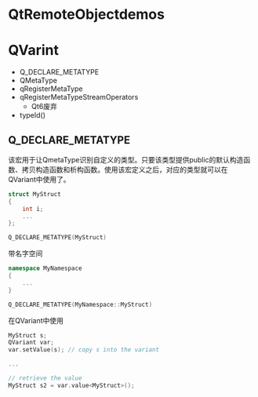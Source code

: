 # QtRemoteObjectdemos

# QVarint

- Q_DECLARE_METATYPE
- QMetaType
- qRegisterMetaType
- qRegisterMetaTypeStreamOperators
  - Qt6废弃
- typeId()
  
## Q_DECLARE_METATYPE
该宏用于让QmetaType识别自定义的类型。只要该类型提供public的默认构造函数、拷贝构造函数和析构函数。使用该宏定义之后，对应的类型就可以在QVariant中使用了。

```C++
struct MyStruct
{
    int i;
    ...
};

Q_DECLARE_METATYPE(MyStruct)
```

带名字空间
```C++
namespace MyNamespace
{
    ...
}

Q_DECLARE_METATYPE(MyNamespace::MyStruct)
```
在QVariant中使用
```C++
MyStruct s;
QVariant var;
var.setValue(s); // copy s into the variant

...

// retrieve the value
MyStruct s2 = var.value<MyStruct>();
```

